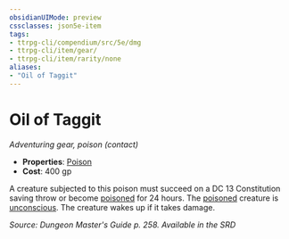 ```yaml
---
obsidianUIMode: preview
cssclasses: json5e-item
tags:
- ttrpg-cli/compendium/src/5e/dmg
- ttrpg-cli/item/gear/
- ttrpg-cli/item/rarity/none
aliases: 
- "Oil of Taggit"
---
```

# Oil of Taggit
*Adventuring gear, poison (contact)*  


- **Properties**: [Poison](/3-Mechanics/CLI/Rules/item-properties.md#Poison)
- **Cost**: 400 gp

A creature subjected to this poison must succeed on a DC 13 Constitution saving throw or become [poisoned](/3-Mechanics/CLI/Rules/conditions.md#Poisoned) for 24 hours. The [poisoned](/3-Mechanics/CLI/Rules/conditions.md#Poisoned) creature is [unconscious](/3-Mechanics/CLI/Rules/conditions.md#Unconscious). The creature wakes up if it takes damage.

*Source: Dungeon Master's Guide p. 258. Available in the <span title='Systems Reference Document (5.1)'>SRD</span>*